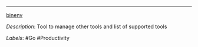 ---

[binenv](https://github.com/devops-works/binenv) 

*Description*: Tool to manage other tools and list of supported tools

*Labels*: #Go #Productivity
